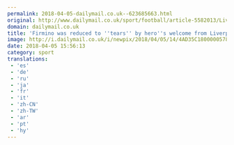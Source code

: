 ```yaml
---
permalink: 2018-04-05-dailymail.co.uk--623685663.html
original: http://www.dailymail.co.uk/sport/football/article-5582013/Liverpool-striker-Roberto-Firmino-reduced-tears-heros-welcome-fans.html?ITO=1490&ns_mchannel=rss&ns_campaign=1490
domain: dailymail.co.uk
title: 'Firmino was reduced to ''tears'' by hero''s welcome from Liverpool fans'
image: http://i.dailymail.co.uk/i/newpix/2018/04/05/14/4AD35C1800000578-0-image-a-42_1522935466924.jpg
date: 2018-04-05 15:56:13
category: sport
translations: 
 - 'es'
 - 'de'
 - 'ru'
 - 'ja'
 - 'fr'
 - 'it'
 - 'zh-CN'
 - 'zh-TW'
 - 'ar'
 - 'pt'
 - 'hy'
---
```



